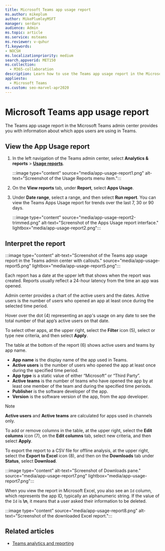 ```yaml
---
title: Microsoft Teams app usage report
ms.author: mikeplum
author: MikePlumleyMSFT
manager: serdars
audience: Admin
ms.topic: article
ms.service: msteams
ms.reviewer: v-quhur
f1.keywords:
- NOCSH
ms.localizationpriority: medium
search.appverid: MET150
ms.collection: 
  - M365-collaboration
description: Learn how to use the Teams app usage report in the Microsoft Teams admin center.
appliesto: 
  - Microsoft Teams
ms.custom: seo-marvel-apr2020
---
```


# Microsoft Teams app usage report

The Teams app usage report in the Microsoft Teams admin center provides you with information about which apps users are using in Teams.  

## View the App Usage report

1. In the left navigation of the Teams admin center, select **Analytics & reports** > **[Usage reports](https://admin.teams.microsoft.com/analytics/reports)**.

   :::image type="content" source="media/app-usage-report1.png" alt-text="Screenshot of the Usage Reports menu item.":::

1. On the **View reports** tab, under **Report**, select **Apps Usage**.

1. Under **Date range**, select a range, and then select **Run report**. You can view the Teams Apps Usage report for trends over the last 7, 30 or 90 days.

   :::image type="content" source="media/app-usage-report2-trimmed.png" alt-text="Screenshot of the Apps Usage report interface." lightbox="media/app-usage-report2.png":::

## Interpret the report

:::image type="content" alt-text="Screenshot of the Teams app usage report in the Teams admin center with callouts." source="media/app-usage-report5.png" lightbox="media/app-usage-report5.png":::

Each report has a date at the upper left that shows when the report was created. Reports usually reflect a 24-hour latency from the time an app was opened.

Admin center provides a chart of the active users and the dates. Active users is the number of users who opened an app at least once during the selected time period.

Hover over the dot (4) representing an app's usage on any date to see the total number of that app’s active users on that date.

To select other apps, at the upper right, select the **Filter** icon (5), select or type new criteria, and then select **Apply**.

The table at the bottom of the report (6) shows active users and teams by app name.

   - **App name** is the display name of the app used in Teams.
   - **Active users** is the number of users who opened the app at least once during the specified time period.
   - **App type** is a static value of either “Microsoft” or “Third Party”.
   - **Active teams** is the number of teams who have opened the app by at least one member of the team and during the specified time periods.
   - **Publisher** is the software developer of the app.
   - **Version** is the software version of the app, from the app developer.

   > [!NOTE]
   > **Active users** and **Active teams** are calculated for apps used in channels only.

To add or remove columns in the table, at the upper right, select the **Edit columns** icon (7), on the **Edit columns** tab, select new criteria, and then select **Apply**.

To export the report to a CSV file for offline analysis, at the upper right, select the **Export to Excel** icon (8), and then on the **Downloads** tab under **Status**, select **Download**.

   :::image type="content" alt-text="Screenshot of Downloads pane." source="media/app-usage-report7.png" lightbox="media/app-usage-report7.png":::

When you view the report in Microsoft Excel, you also see an `Id` column, which represents the app ID, typically an alphanumeric string. If the value of the `Id` is **\n**, it means that a user asked their information to be deleted.

   :::image type="content" source="media/app-usage-report8.png" alt-text="Screenshot of the downloaded Excel report.":::

## Related articles

- [Teams analytics and reporting](teams-reporting-reference.md)
